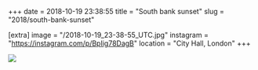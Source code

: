 +++
date = 2018-10-19 23:38:55
title = "South bank sunset"
slug = "2018/south-bank-sunset"

[extra]
image = "/2018-10-19_23-38-55_UTC.jpg"
instagram = "https://instagram.com/p/BpIig78DagB"
location = "City Hall, London"
+++

<img src="/2018-10-19_23-38-55_UTC.jpg" />
